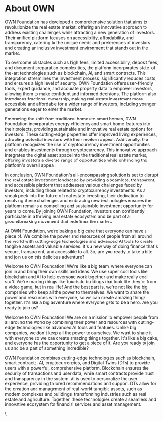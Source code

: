 # About OWN

OWN Foundation has developed a comprehensive solution that aims to revolutionize the real estate market, offering an innovative approach to address existing challenges while attracting a new generation of investors. Their unified platform focuses on accessibility, affordability, and transparency, catering to the unique needs and preferences of investors and creating an inclusive investment environment that stands out in the market.

To overcome obstacles such as high fees, limited accessibility, deposit fees, and document preparation complexities, the platform incorporates state-of-the-art technologies such as blockchain, AI, and smart contracts. This integration streamlines the investment process, significantly reduces costs, and ensures a high level of security. OWN Foundation offers user-friendly tools, expert guidance, and accurate property data to empower investors, allowing them to make confident and informed decisions. The platform also introduces fractional ownership, making real estate investment more accessible and affordable for a wider range of investors, including younger generations eager to enter the market.

Embracing the shift from traditional homes to smart homes, OWN Foundation incorporates energy efficiency and smart home features into their projects, providing sustainable and innovative real estate options for investors. These cutting-edge properties offer improved living experiences, attracting potential investors with their modern appeal. Additionally, the platform recognizes the rise of cryptocurrency investment opportunities and enables investments through cryptocurrency. This innovative approach integrates the digital asset space into the traditional real estate market, offering investors a diverse range of opportunities while enhancing the platform's overall appeal.

In conclusion, OWN Foundation's all-encompassing solution is set to disrupt the real estate investment landscape by providing a seamless, transparent, and accessible platform that addresses various challenges faced by investors, including those related to cryptocurrency investments. As a sneak peek into the future of real estate investing, their dedication to resolving these challenges and embracing new technologies ensures the platform remains a compelling and sustainable investment opportunity for years to come. By joining OWN Foundation, investors can confidently participate in a thriving real estate ecosystem and be part of a groundbreaking movement that redefines the market.



At OWN Foundation, we're baking a big cake that everyone can have a piece of. We combine the power and resources of people from all around the world with cutting-edge technologies and advanced AI tools to create tangible assets and valuable services. It's a new way of doing finance that's secure, transparent, and accessible to all. So, are you ready to take a bite and join us on this delicious adventure?



Welcome to OWN Foundation! We're like a big team, where everyone can join in and bring their own skills and ideas. We use super cool tools like blockchain and AI to help everyone work together and make really cool stuff. We're making things like futuristic buildings that look like they're from a video game, but in real life! And the best part is, we're not like the big companies who keep all the power to themselves. We want to share the power and resources with everyone, so we can create amazing things together. It's like a big adventure where everyone gets to be a hero. Are you ready to join us?



Welcome to OWN Foundation! We are on a mission to empower people from all around the world by combining their power and resources with cutting-edge technologies like advanced AI tools and features. Unlike big companies, we don't keep all the power to ourselves. We want to share it with everyone so we can create amazing things together. It's like a big cake, and everyone has the opportunity to get a piece of it. Are you ready to join us and be a part of something incredible?

OWN Foundation combines cutting-edge technologies such as blockchain, smart contracts, AI, cryptocurrencies, and Digital Twins (DTs) to provide users with a powerful, comprehensive platform. Blockchain ensures the security of transactions and user data, while smart contracts provide trust and transparency in the system. AI is used to personalize the user experience, providing tailored recommendations and support. DTs allow for the creation and management of real-world tangible assets, such as modern complexes and buildings, transforming industries such as real estate and agriculture. Together, these technologies create a seamless and innovative ecosystem for financial services and asset management.

\
